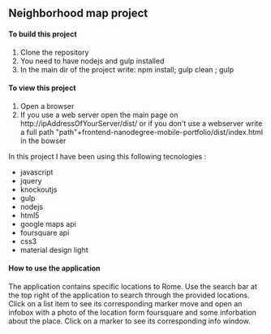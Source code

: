 ## Neighborhood map project

#### To build this project

1) Clone the repository
2) You need to have nodejs and gulp installed
3) In the main dir of the project write:
     npm install; gulp clean ; gulp
     
#### To view this project

1) Open a browser
2) If you use a web server open the main page on http://ipAddressOfYourServer/dist/ 
   or if you don't use a webserver write a full path "path"+frontend-nanodegree-mobile-portfolio/dist/index.html in the bowser



In this project I have been using this following tecnologies :


- javascript
- jquery
- knockoutjs
- gulp
- nodejs
- html5
- google maps api
- foursquare api
- css3
- material design light

#### How to use the application 

The application contains specific locations to Rome. Use the search bar at the top right of the application to search through the provided locations. Click on a list item to see its corresponding marker move and open an infobox with a photo of the location form foursquare and some inforbation about the place. Click on a marker to see its corresponding info window.

